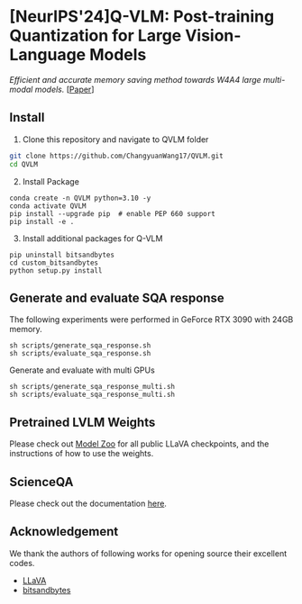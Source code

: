 # [NeurIPS'24]Q-VLM: Post-training Quantization for Large Vision-Language Models

*Efficient and accurate memory saving method towards W4A4 large multi-modal models.* [[Paper](https://arxiv.org/abs/)]


## Install

1. Clone this repository and navigate to QVLM folder
```bash
git clone https://github.com/ChangyuanWang17/QVLM.git
cd QVLM
```

2. Install Package
```Shell
conda create -n QVLM python=3.10 -y
conda activate QVLM
pip install --upgrade pip  # enable PEP 660 support
pip install -e .
```

3. Install additional packages for Q-VLM
```Shell
pip uninstall bitsandbytes
cd custom_bitsandbytes
python setup.py install
```

## Generate and evaluate SQA response
The following experiments were performed in GeForce RTX 3090 with 24GB memory.
```Shell
sh scripts/generate_sqa_response.sh
sh scripts/evaluate_sqa_response.sh
```
Generate and evaluate with multi GPUs
```Shell
sh scripts/generate_sqa_response_multi.sh
sh scripts/evaluate_sqa_response_multi.sh
```

## Pretrained LVLM Weights
Please check out [Model Zoo](https://github.com/haotian-liu/LLaVA/blob/main/docs/MODEL_ZOO.md) for all public LLaVA checkpoints, and the instructions of how to use the weights.

## ScienceQA

Please check out the documentation [here](https://github.com/haotian-liu/LLaVA/blob/main/docs/ScienceQA.md).


## Acknowledgement
We thank the authors of following works for opening source their excellent codes.
- [LLaVA](https://github.com/haotian-liu/LLaVA)
- [bitsandbytes](https://github.com/bitsandbytes-foundation/bitsandbytes)

